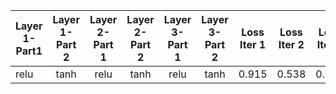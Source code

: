 
|Layer 1-Part1| Layer 1-Part 2| Layer 2-Part 1| Layer 2-Part 2| Layer 3-Part 1| Layer 3-Part 2|Loss Iter 1| Loss Iter 2	| Loss Iter 3	|Loss Iter 4	|Loss Iter 5	|Loss Iter 6 |Loss Iter 7	|Loss Iter 8	|Loss Iter 9	|Loss Iter 10| Average Loss	| Accuracy|
|-------|:-------:|:-------:|:-------:|:-------:|:-------:|:-------:|:-----:|:-----:|:-----:|:-----:|:-----:|:-----:|:-----:|:-----:|:-----:| -----:| ------:|
| relu	| tanh	| relu	| tanh	| relu	| tanh	| 0.915	| 0.538		|  0.774	|  0.662		|  0.662	|  0.766		|  0.543	|  0.562		|  0.593		| 0.688	| 0.651	| 97.04|
